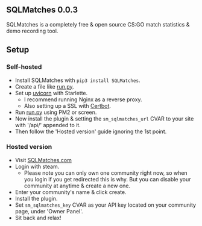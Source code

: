 ## SQLMatches 0.0.3
SQLMatches is a completely free & open source CS:GO match statistics & demo recording tool.

## Setup
### Self-hosted
- Install SQLMatches with ``pip3 install SQLMatches``.
- Create a file like [run.py](/website/run.py).
- Set up [uvicorn](https://www.uvicorn.org/deployment/) with Starlette.
    - I recommend running Nginx as a reverse proxy.
    - Also setting up a SSL with [Certbot](https://certbot.eff.org/).
- Run [run.py](/website/run.py) using PM2 or screen.
- Now install the plugin & setting the ``sm_sqlmatches_url`` CVAR to your site with '/api/' appended to it.
- Then follow the 'Hosted version' guide ignoring the 1st point.

### Hosted version
- Visit [SQLMatches.com](https://sqlmatches.com)
- Login with steam.
    - Please note you can only own one community right now, so when you login if you get redirected this is why. But you can disable your community at anytime & create a new one.
- Enter your community's name & click create.
- Install the plugin.
- Set ``sm_sqlmatches_key`` CVAR as your API key located on your community page, under 'Owner Panel'.
- Sit back and relax!
